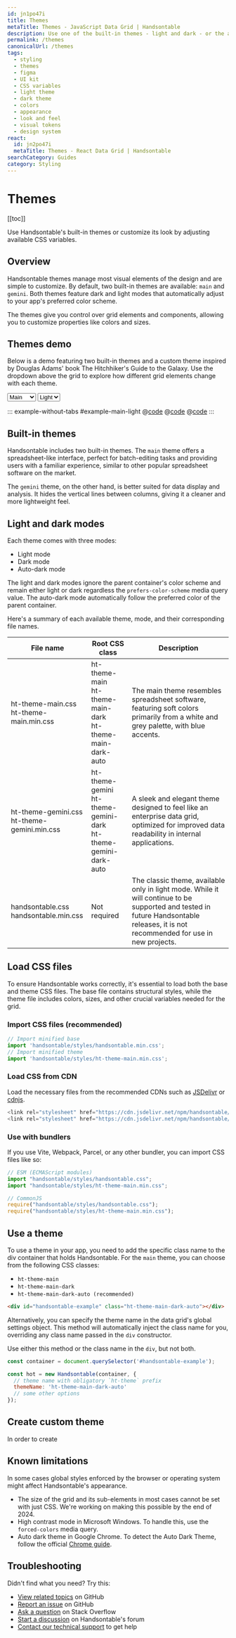 ```yaml
---
id: jn1po47i
title: Themes
metaTitle: Themes - JavaScript Data Grid | Handsontable
description: Use one of the built-in themes - light and dark - or the auto version, which switches between light and dark modes automatically.
permalink: /themes
canonicalUrl: /themes
tags:
  - styling
  - themes
  - figma
  - UI kit
  - CSS variables
  - light theme
  - dark theme
  - colors
  - appearance
  - look and feel
  - visual tokens
  - design system
react:
  id: jn2po47i
  metaTitle: Themes - React Data Grid | Handsontable
searchCategory: Guides
category: Styling
---
```


# Themes

[[toc]]

Use Handsontable's built-in themes or customize its look by adjusting available CSS variables.

## Overview

Handsontable themes manage most visual elements of the design and are simple to customize. By default, two built-in themes are available: `main` and `gemini`. Both themes feature dark and light modes that automatically adjust to your app's preferred color scheme.

The themes give you control over grid elements and components, allowing you to customize properties like colors and sizes.

## Themes demo

Below is a demo featuring two built-in themes and a custom theme inspired by Douglas Adams' book The Hitchhiker's Guide to the Galaxy. Use the dropdown above the grid to explore how different grid elements change with each theme.

<div class="theme-examples">
  <div class="theme-examples-controls">
    <div class="example-container">
      <label>
        <select v-model="$parent.$parent.themeName">
          <option value="main">Main</option>
          <option value="gemini">Gemini</option>
        </select>
      </label>
      <label>
        <select v-model="$parent.$parent.themeVariant">
          <option value="light">Light</option>
          <option value="dark">Dark</option>
        </select>
      </label>
      <style id="color-box-style"></style>
      <div class="color-box">
        <span class="color" style="background: var(--theme-primary);"></span>
        <span class="color" style="background: var(--theme-secondary);"></span>
        <span class="color" style="background: var(--theme-accent);"></span>
      </div>
    </div>
  </div>

  <div id="example-main-light-container" class="theme-example" :style="{display: $parent.$parent.themeName === 'main' ? 'block' : 'none'}">

  ::: example-without-tabs #example-main-light
  @[code](@/content/guides/styling/themes/javascript/example-main.html)
  @[code](@/content/guides/styling/themes/javascript/example-main.css)
  @[code](@/content/guides/styling/themes/javascript/example-main.js)
  :::
  
  </div>
</div>

## Built-in themes

Handsontable includes two built-in themes. The `main` theme offers a spreadsheet-like interface, perfect for batch-editing tasks and providing users with a familiar experience, similar to other popular spreadsheet software on the market.

The `gemini` theme, on the other hand, is better suited for data display and analysis. It hides the vertical lines between columns, giving it a cleaner and more lightweight feel.

## Light and dark modes

Each theme comes with three modes:

- Light mode
- Dark mode
- Auto-dark mode

The light and dark modes ignore the parent container's color scheme and remain either light or dark regardless the `prefers-color-scheme` media query value. The auto-dark mode automatically follow the preferred color of the parent container.

Here's a summary of each available theme, mode, and their corresponding file names.

| File name                                         | Root CSS class                                                       | Description                                                                                                                                                                        |
| ----------------------------------------------    | -------------------------------------------------------------------- | ---------------------------------------------------------------------------------------------------------------------------------------------------------------------------------- |
| ht-theme-main.css<br>ht-theme-main.min.css        | ht-theme-main<br>ht-theme-main-dark<br>ht-theme-main-dark-auto       | The main theme resembles spreadsheet software, featuring soft colors primarily from a white and grey palette, with blue accents.                                                   |
| ht-theme-gemini.css<br>ht-theme-gemini.min.css    | ht-theme-gemini<br>ht-theme-gemini-dark<br>ht-theme-gemini-dark-auto | A sleek and elegant theme designed to feel like an enterprise data grid, optimized for improved data readability in internal applications.                                         |
| handsontable.css<br>handsontable.min.css          | Not required                                                         | The classic theme, available only in light mode. While it will continue to be supported and tested in future Handsontable releases, it is not recommended for use in new projects. |

## Load CSS files

To ensure Handsontable works correctly, it's essential to load both the base and theme CSS files. The base file contains structural styles, while the theme file includes colors, sizes, and other crucial variables needed for the grid.

### Import CSS files (recommended)

```js
// Import minified base
import 'handsontable/styles/handsontable.min.css';
// Import minified theme
import 'handsontable/styles/ht-theme-main.min.css';
```

### Load CSS from CDN

Load the necessary files from the recommended CDNs such as [JSDelivr](https://www.jsdelivr.com/package/npm/handsontable) or [cdnjs](https://cdnjs.com/libraries/handsontable).

```js
<link rel="stylesheet" href="https://cdn.jsdelivr.net/npm/handsontable/styles/handsontable.min.css" />
<link rel="stylesheet" href="https://cdn.jsdelivr.net/npm/handsontable/styles/ht-theme-main.min.css" />
```

### Use with bundlers

If you use Vite, Webpack, Parcel, or any other bundler, you can import CSS files like so:

```js
// ESM (ECMAScript modules)
import "handsontable/styles/handsontable.css";
import "handsontable/styles/ht-theme-main.min.css";

// CommonJS
require("handsontable/styles/handsontable.css");
require("handsontable/styles/ht-theme-main.min.css");
```

## Use a theme

To use a theme in your app, you need to add the specific class name to the div container that holds Handsontable. For the `main` theme, you can choose from the following CSS classes:

 - `ht-theme-main`
 - `ht-theme-main-dark`
 - `ht-theme-main-dark-auto (recommended)`

```html
<div id="handsontable-example" class="ht-theme-main-dark-auto"></div>
```

Alternatively, you can specify the theme name in the data grid's global settings object. This method will automatically inject the class name for you, overriding any class name passed in the `div` constructor.

Use either this method or the class name in the `div`, but not both.

```js
const container = document.querySelector('#handsontable-example');

const hot = new Handsontable(container, {
  // theme name with obligatory `ht-theme` prefix
  themeName: 'ht-theme-main-dark-auto'
  // some other options
});
```

## Create custom theme

In order to create 

## Known limitations

In some cases global styles enforced by the browser or operating system might affect Handsontable's appearance.

- The size of the grid and its sub-elements in most cases cannot be set with just CSS. We're working on making this possible by the end of 2024.
- High contrast mode in Microsoft Windows. To handle this, use the `forced-colors` media query.
- Auto dark theme in Google Chrome. To detect the Auto Dark Theme, follow the official [Chrome guide](https://developer.chrome.com/blog/auto-dark-theme).

## Troubleshooting

Didn't find what you need? Try this:

- [View related topics](https://github.com/handsontable/handsontable/issues/) on GitHub
- [Report an issue](https://github.com/handsontable/handsontable/issues/new/choose) on GitHub
- [Ask a question](https://stackoverflow.com/questions/tagged/handsontable) on Stack Overflow
- [Start a discussion](https://forum.handsontable.com/c/getting-help/questions) on Handsontable's forum
- [Contact our technical support](https://handsontable.com/contact?category=technical_support) to get help
